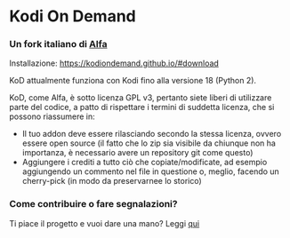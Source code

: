 # Kodi On Demand
### Un fork italiano di [Alfa](https://github.com/alfa-addon)

Installazione: https://kodiondemand.github.io/#download

KoD attualmente funziona con Kodi fino alla versione 18 (Python 2).


KoD, come Alfa, è sotto licenza GPL v3, pertanto siete liberi di utilizzare parte del codice, a patto di rispettare i termini di suddetta licenza, che si possono riassumere in: 
 
- Il tuo addon deve essere rilasciando secondo la stessa licenza, ovvero essere open source (il fatto che lo zip sia visibile da chiunque non ha importanza, è necessario avere un repository git come questo) 
- Aggiungere i crediti a tutto ciò che copiate/modificate, ad esempio aggiungendo un commento nel file in questione o, meglio, facendo un cherry-pick (in modo da preservarnee lo storico)


### Come contribuire o fare segnalazioni?
Ti piace il progetto e vuoi dare una mano? Leggi [qui](https://github.com/kodiondemand/addon/blob/master/CONTRIBUTING.md)

